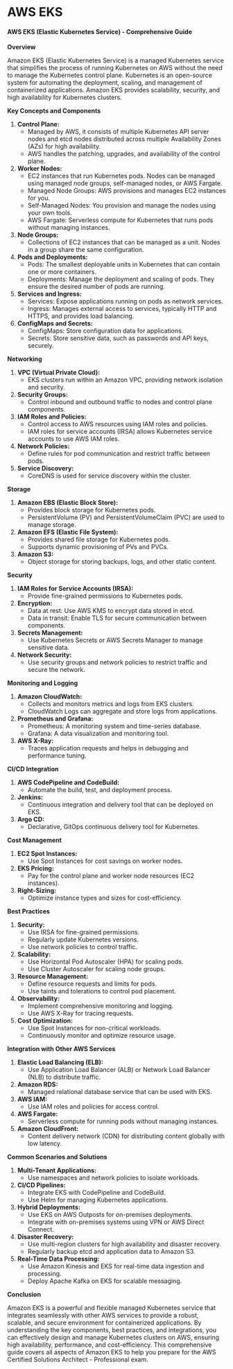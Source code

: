 # AWS EKS

#### AWS EKS (Elastic Kubernetes Service) - Comprehensive Guide

**Overview**

Amazon EKS (Elastic Kubernetes Service) is a managed Kubernetes service that simplifies the process of running Kubernetes on AWS without the need to manage the Kubernetes control plane. Kubernetes is an open-source system for automating the deployment, scaling, and management of containerized applications. Amazon EKS provides scalability, security, and high availability for Kubernetes clusters.

**Key Concepts and Components**

1. **Control Plane:**
   * Managed by AWS, it consists of multiple Kubernetes API server nodes and etcd nodes distributed across multiple Availability Zones (AZs) for high availability.
   * AWS handles the patching, upgrades, and availability of the control plane.
2. **Worker Nodes:**
   * EC2 instances that run Kubernetes pods. Nodes can be managed using managed node groups, self-managed nodes, or AWS Fargate.
   * Managed Node Groups: AWS provisions and manages EC2 instances for you.
   * Self-Managed Nodes: You provision and manage the nodes using your own tools.
   * AWS Fargate: Serverless compute for Kubernetes that runs pods without managing instances.
3. **Node Groups:**
   * Collections of EC2 instances that can be managed as a unit. Nodes in a group share the same configuration.
4. **Pods and Deployments:**
   * Pods: The smallest deployable units in Kubernetes that can contain one or more containers.
   * Deployments: Manage the deployment and scaling of pods. They ensure the desired number of pods are running.
5. **Services and Ingress:**
   * Services: Expose applications running on pods as network services.
   * Ingress: Manages external access to services, typically HTTP and HTTPS, and provides load balancing.
6. **ConfigMaps and Secrets:**
   * ConfigMaps: Store configuration data for applications.
   * Secrets: Store sensitive data, such as passwords and API keys, securely.

**Networking**

1. **VPC (Virtual Private Cloud):**
   * EKS clusters run within an Amazon VPC, providing network isolation and security.
2. **Security Groups:**
   * Control inbound and outbound traffic to nodes and control plane components.
3. **IAM Roles and Policies:**
   * Control access to AWS resources using IAM roles and policies.
   * IAM roles for service accounts (IRSA) allows Kubernetes service accounts to use AWS IAM roles.
4. **Network Policies:**
   * Define rules for pod communication and restrict traffic between pods.
5. **Service Discovery:**
   * CoreDNS is used for service discovery within the cluster.

**Storage**

1. **Amazon EBS (Elastic Block Store):**
   * Provides block storage for Kubernetes pods.
   * PersistentVolume (PV) and PersistentVolumeClaim (PVC) are used to manage storage.
2. **Amazon EFS (Elastic File System):**
   * Provides shared file storage for Kubernetes pods.
   * Supports dynamic provisioning of PVs and PVCs.
3. **Amazon S3:**
   * Object storage for storing backups, logs, and other static content.

**Security**

1. **IAM Roles for Service Accounts (IRSA):**
   * Provide fine-grained permissions to Kubernetes pods.
2. **Encryption:**
   * Data at rest: Use AWS KMS to encrypt data stored in etcd.
   * Data in transit: Enable TLS for secure communication between components.
3. **Secrets Management:**
   * Use Kubernetes Secrets or AWS Secrets Manager to manage sensitive data.
4. **Network Security:**
   * Use security groups and network policies to restrict traffic and secure the network.

**Monitoring and Logging**

1. **Amazon CloudWatch:**
   * Collects and monitors metrics and logs from EKS clusters.
   * CloudWatch Logs can aggregate and store logs from applications.
2. **Prometheus and Grafana:**
   * Prometheus: A monitoring system and time-series database.
   * Grafana: A data visualization and monitoring tool.
3. **AWS X-Ray:**
   * Traces application requests and helps in debugging and performance tuning.

**CI/CD Integration**

1. **AWS CodePipeline and CodeBuild:**
   * Automate the build, test, and deployment process.
2. **Jenkins:**
   * Continuous integration and delivery tool that can be deployed on EKS.
3. **Argo CD:**
   * Declarative, GitOps continuous delivery tool for Kubernetes.

**Cost Management**

1. **EC2 Spot Instances:**
   * Use Spot Instances for cost savings on worker nodes.
2. **EKS Pricing:**
   * Pay for the control plane and worker node resources (EC2 instances).
3. **Right-Sizing:**
   * Optimize instance types and sizes for cost-efficiency.

**Best Practices**

1. **Security:**
   * Use IRSA for fine-grained permissions.
   * Regularly update Kubernetes versions.
   * Use network policies to control traffic.
2. **Scalability:**
   * Use Horizontal Pod Autoscaler (HPA) for scaling pods.
   * Use Cluster Autoscaler for scaling node groups.
3. **Resource Management:**
   * Define resource requests and limits for pods.
   * Use taints and tolerations to control pod placement.
4. **Observability:**
   * Implement comprehensive monitoring and logging.
   * Use AWS X-Ray for tracing requests.
5. **Cost Optimization:**
   * Use Spot Instances for non-critical workloads.
   * Continuously monitor and optimize resource usage.

**Integration with Other AWS Services**

1. **Elastic Load Balancing (ELB):**
   * Use Application Load Balancer (ALB) or Network Load Balancer (NLB) to distribute traffic.
2. **Amazon RDS:**
   * Managed relational database service that can be used with EKS.
3. **AWS IAM:**
   * Use IAM roles and policies for access control.
4. **AWS Fargate:**
   * Serverless compute for running pods without managing instances.
5. **Amazon CloudFront:**
   * Content delivery network (CDN) for distributing content globally with low latency.

**Common Scenarios and Solutions**

1. **Multi-Tenant Applications:**
   * Use namespaces and network policies to isolate workloads.
2. **CI/CD Pipelines:**
   * Integrate EKS with CodePipeline and CodeBuild.
   * Use Helm for managing Kubernetes applications.
3. **Hybrid Deployments:**
   * Use EKS on AWS Outposts for on-premises deployments.
   * Integrate with on-premises systems using VPN or AWS Direct Connect.
4. **Disaster Recovery:**
   * Use multi-region clusters for high availability and disaster recovery.
   * Regularly backup etcd and application data to Amazon S3.
5. **Real-Time Data Processing:**
   * Use Amazon Kinesis and EKS for real-time data ingestion and processing.
   * Deploy Apache Kafka on EKS for scalable messaging.

**Conclusion**

Amazon EKS is a powerful and flexible managed Kubernetes service that integrates seamlessly with other AWS services to provide a robust, scalable, and secure environment for containerized applications. By understanding the key components, best practices, and integrations, you can effectively design and manage Kubernetes clusters on AWS, ensuring high availability, performance, and cost-efficiency. This comprehensive guide covers all aspects of Amazon EKS to help you prepare for the AWS Certified Solutions Architect - Professional exam.
